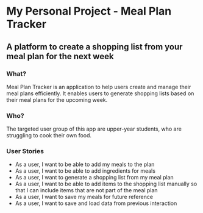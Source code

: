 # My Personal Project - Meal Plan Tracker

## A platform to create a shopping list from your meal plan for the next week

### What?

Meal Plan Tracker is an application to help users create and manage their meal plans efficiently. It enables users to generate shopping lists based on their meal plans for the upcoming week.

### Who?

The targeted user group of this app are upper-year students, who are struggling to cook their own food. 

### User Stories

- As a user, I want to be able to add my meals to the plan 
- As a user, I want to be able to add ingredients for meals 
- As a user, I want to generate a shopping list from my meal plan 
- As a user, I want to be able to add items to the shopping list manually so that I can include items that are not part of the meal plan
- As a user, I want to save my meals for future reference
- As a user, I want to save and load data from previous interaction
